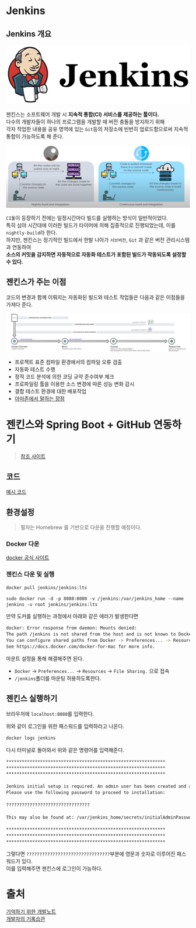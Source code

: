 # Jenkins         
## Jenkins 개요   
![Jenkins](./images/Jenkins.png)

젠킨스는 소프트웨어 개발 시 **지속적 통합(CI) 서비스를 제공하는 툴이다.**        
다수의 개발자들이 하나의 프로그램을 개발할 때 버전 충돌을 방지하기 위해    
각자 작업한 내용을 공유 영역에 있는 `Git`등의 저장소에 빈번히 업로드함으로써 지속적 통합이 가능하도록 해 준다.    

![nightly build](./images/nightly%20build.png)

`CI툴`이 등장하기 전에는 일정시간마다 빌드를 실행하는 방식이 일반적이었다.    
특히 심야 시간대에 이러한 빌드가 타이머에 의해 집중적으로 진행되었는데, 이를 `nightly-build`라 한다.    
하지만, 젠킨스는 정기적인 빌드에서 한발 나아가 `서브버전`, `Git` 과 같은 버전 관리시스템과 연동하여      
**소스의 커밋을 감지하면 자동적으로 자동화 테스트가 포함된 빌드가 작동되도록 설정할 수 있다.**   

## 젠킨스가 주는 이점   
코드의 변경과 함께 이뤄지는 자동화된 빌드와 테스트 작업들은 다음과 같은 이점들을 가져다 준다.

![aws ci](./images/aws_ci.png)
   
* 프로젝트 표준 컴파일 환경에서의 컴파일 오류 검출
* 자동화 테스트 수행
* 정적 코드 분석에 의한 코딩 규약 준수여부 체크
* 프로파일링 툴을 이용한 소스 변경에 따른 성능 변화 감시
* 결합 테스트 환경에 대한 배포작업
* [아마존에서 말하는 장점](https://aws.amazon.com/ko/devops/continuous-delivery/)

# 젠킨스와 Spring Boot + GitHub 연동하기 
> [참조 사이트](https://velog.io/@hind_sight/Docker-Jenkins-%EB%8F%84%EC%BB%A4%EC%99%80-%EC%A0%A0%ED%82%A8%EC%8A%A4%EB%A5%BC-%ED%99%9C%EC%9A%A9%ED%95%9C-Spring-Boot-CICD)

## 코드 
[예시 코드](https://github.com/my-sprout-code/jenkins-springboot)    
      
## 환경설정      
> 필자는 Homebrew 를 기반으로 다운을 진행할 예정이다.    
### Docker 다운
[docker 공식 사이트](https://www.docker.com/get-started)    

### 젠킨스 다운 및 실행
```sh
docker pull jenkins/jenkins:lts 
```
```
sudo docker run -d -p 8080:8080 -v /jenkins:/var/jenkins_home --name jenkins -u root jenkins/jenkins:lts
```

만약 도커를 실행하는 과정에서 아래와 같은 에러가 발생한다면    
```sh 
docker: Error response from daemon: Mounts denied:
The path /jenkins is not shared from the host and is not known to Docker.
You can configure shared paths from Docker -> Preferences... -> Resources -> File Sharing.
See https://docs.docker.com/docker-for-mac for more info.
```
   
마운트 설정을 통해 해결해주면 된다.    
* `Docker` -> `Preferences...` -> `Resources` -> `File Sharing.` 으로 접속   
* `/jenkins`폴더를 마운팅 허용하도록한다.      

## 젠킨스 실행하기 
브라우저에 `localhost:8080`를 입력한다.    

[]()

위와 같이 로그인을 위한 패스워드를 입력하라고 나온다.      

```sh
docker logs jenkins
```
다시 터미널로 돌아와서 위와 같은 명령어를 입력해준다.     
   
```sh
*************************************************************
*************************************************************
*************************************************************

Jenkins initial setup is required. An admin user has been created and a password generated.
Please use the following password to proceed to installation:

????????????????????????????????

This may also be found at: /var/jenkins_home/secrets/initialAdminPassword

*************************************************************
*************************************************************
*************************************************************
```
그렇다면 `????????????????????????????????`부분에 영문과 숫자로 이루어진 패스워드가 있다.      
이를 입력해주면 젠킨스에 로그인이 가능하다.      





# 출처   
[기억하기 위한 개발노트](http://jmlim.github.io/docker/2019/02/25/docker-jenkins-setup/)      
[개발자의 기록습관](https://ict-nroo.tistory.com/31)   
